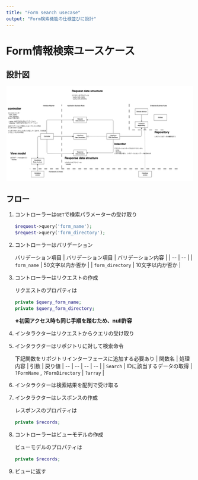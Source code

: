 ```yaml
---
title: "Form search usecase"
output: "Form検索機能の仕様並びに設計"
---
```


# Form情報検索ユースケース

## 設計図
![index](https://github.com/takashiraki/github_image/blob/master/images/adas/form/search.png)

## フロー
1. コントローラーは`GET`で検索パラメーターの受け取り

    ```php
    $request->query('form_name');
    $request->query('form_directory');
    ```

2. コントローラーはバリデーション

    バリデーション項目
    | バリデーション項目 | バリデーション内容 |
    | -- | -- |
    | `form_name` | 50文字以内か否か |
    | `form_directory` | 10文字以内か否か |

3. コントローラーはリクエストの作成

    リクエストのプロパティは
    ```php
    private $query_form_name;
    private $query_form_directory;
    ```
    
    **※初回アクセス時も同じ手順を踏むため、null許容**

4. インタラクターはリクエストからクエリの受け取り
5. インタラクターはリポジトリに対して検索命令

    下記関数をリポジトリインターフェースに追加する必要あり
    | 関数名 | 処理内容 | 引数 | 戻り値
    | -- | -- | -- | -- |
    |  `Search` | IDに該当するデータの取得 | `?FormName` , `?FormDirectory` | `?array` |

6. インタラクターは検索結果を配列で受け取る
7. インタラクターはレスポンスの作成

    レスポンスのプロパティは
    ```php
    private $records;
    ```

8. コントローラーはビューモデルの作成

    ビューモデルのプロパティは
    ```php
    private $records;
    ```

9.  ビューに返す